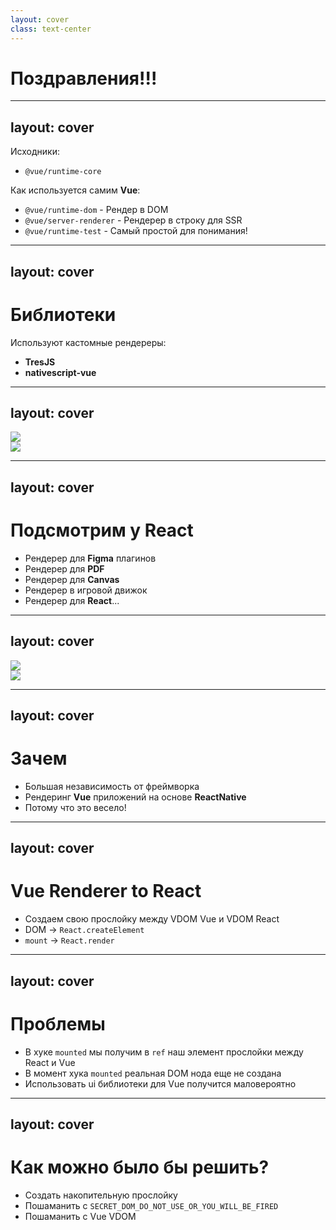```yaml
---
layout: cover
class: text-center
---
```


<script setup>
import {getCurrentInstance} from "vue";
import VueConfetti from 'vue-confetti';
import {useNav} from "@slidev/client"; 

const instance = getCurrentInstance();
instance.appContext.app.use(VueConfetti);
console.log(instance);
</script>

# Поздравления!!!

---
layout: cover
---

Исходники:
- `@vue/runtime-core`

<v-click>

<div mb-5 />

Как используется самим **Vue**:

</v-click>

<v-clicks at="1">

- `@vue/runtime-dom` - Рендер в DOM
- `@vue/server-renderer` - Рендерер в строку для SSR
- `@vue/runtime-test` - Самый простой для понимания!

</v-clicks>

---
layout: cover
---

# Библиотеки 

Используют кастомные рендереры:

<v-clicks>

- **TresJS**
- **nativescript-vue**

</v-clicks>

---
layout: cover
---

<img class="absolute center w-[740px] ml-[80px]" src="/img/loev.jpg" />
<div class="absolute top-0 left-0 w-full h-full backdrop-blur-[30px]" />
<img class="relative center w-[740px] ml-[80px]" src="/img/loev.jpg" />

---
layout: cover
---

# Подсмотрим у React

<v-clicks>

- Рендерер для **Figma** плагинов
- Рендерер для **PDF**
- Рендерер для **Canvas**
- Рендерер в игровой движок
- Рендерер для **React**...

</v-clicks>

---
layout: cover
---

<img class="absolute center w-[740px] ml-[80px]" src="/img/render.png" />
<div class="absolute top-0 left-0 w-full h-full backdrop-blur-[30px]" />
<img class="relative center w-[740px] ml-[80px]" src="/img/render.png" />

---
layout: cover
---

# Зачем

<v-clicks>

- Большая независимость от фреймворка
- Рендеринг **Vue** приложений на основе **ReactNative**
- Потому что это весело!

</v-clicks>

---
layout: cover
---

# Vue Renderer to React

<v-clicks>

- Создаем свою прослойку между VDOM Vue и VDOM React
- DOM -> `React.createElement`
- `mount` -> `React.render`

</v-clicks>

---
layout: cover
---

# Проблемы

<v-clicks>

- В хуке `mounted` мы получим в `ref` наш элемент прослойки между React и Vue
- В момент хука `mounted` реальная DOM нода еще не создана
- Использовать ui библиотеки для Vue получится маловероятно

</v-clicks>

---
layout: cover
---

# Как можно было бы решить?

<v-clicks>

- Создать накопительную прослойку
- Пошаманить с `SECRET_DOM_DO_NOT_USE_OR_YOU_WILL_BE_FIRED`
- Пошаманить с Vue VDOM

</v-clicks>
